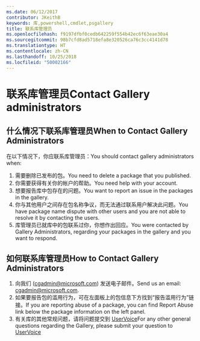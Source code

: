 ```yaml
---
ms.date: 06/12/2017
contributor: JKeithB
keywords: 库,powershell,cmdlet,psgallery
title: 联系库管理员
ms.openlocfilehash: f9197dfbf0cedb642259f554b42ec6f63eae30a4
ms.sourcegitcommit: 98b7cfd8ad5718efa8e320526ca76c3cc4141d78
ms.translationtype: HT
ms.contentlocale: zh-CN
ms.lasthandoff: 10/25/2018
ms.locfileid: "50002166"
---
```

# <a name="contact-gallery-administrators"></a><span data-ttu-id="e9887-103">联系库管理员</span><span class="sxs-lookup"><span data-stu-id="e9887-103">Contact Gallery administrators</span></span>

## <a name="when-to-contact-gallery-administrators"></a><span data-ttu-id="e9887-104">什么情况下联系库管理员</span><span class="sxs-lookup"><span data-stu-id="e9887-104">When to Contact Gallery Administrators</span></span>

<span data-ttu-id="e9887-105">在以下情况下，你应联系库管理员：</span><span class="sxs-lookup"><span data-stu-id="e9887-105">You should contact gallery administrators when:</span></span>

1. <span data-ttu-id="e9887-106">需要删除已发布的包。</span><span class="sxs-lookup"><span data-stu-id="e9887-106">You need to delete a package that you published.</span></span>
2. <span data-ttu-id="e9887-107">你需要获得有关你的帐户的帮助。</span><span class="sxs-lookup"><span data-stu-id="e9887-107">You need help with your account.</span></span>
3. <span data-ttu-id="e9887-108">想要报告库中包存在的问题。</span><span class="sxs-lookup"><span data-stu-id="e9887-108">You want to report an issue in the packages in the gallery.</span></span>
4. <span data-ttu-id="e9887-109">你与其他用户之间存在包名称争议，而无法通过联系用户解决此问题。</span><span class="sxs-lookup"><span data-stu-id="e9887-109">You have package name dispute with other users and you are not able to resolve it by contacting the users.</span></span>
5. <span data-ttu-id="e9887-110">库管理员已就库中的包联系过你，你想作出回应。</span><span class="sxs-lookup"><span data-stu-id="e9887-110">You were contacted by Gallery Administrators, regarding your packages in the gallery and you want to respond.</span></span>

## <a name="how-to-contact-gallery-administrators"></a><span data-ttu-id="e9887-111">如何联系库管理员</span><span class="sxs-lookup"><span data-stu-id="e9887-111">How to Contact Gallery Administrators</span></span>

1. <span data-ttu-id="e9887-112">向我们 (cgadmin@microsoft.com) 发送电子邮件。</span><span class="sxs-lookup"><span data-stu-id="e9887-112">Send us an email: cgadmin@microsoft.com.</span></span>
2. <span data-ttu-id="e9887-113">如果要报告包的滥用行为，可在左面板上的包信息下方找到“报告滥用行为”链接。</span><span class="sxs-lookup"><span data-stu-id="e9887-113">If you are reporting abuse of a package, you can find Report Abuse link below the package information on the left panel.</span></span>
3. <span data-ttu-id="e9887-114">有关库的其他常规问题，请将问题提交到 [UserVoice](http://windowsserver.uservoice.com/forums/301869-powershell)</span><span class="sxs-lookup"><span data-stu-id="e9887-114">For any other general questions regarding the Gallery, please submit your question to [UserVoice](http://windowsserver.uservoice.com/forums/301869-powershell)</span></span>
